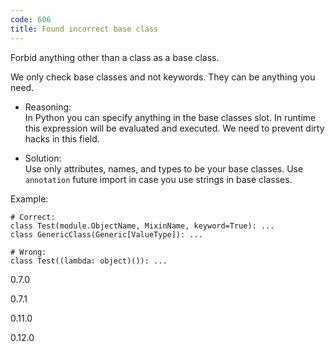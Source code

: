 ```yaml
---
code: 606
title: Found incorrect base class
---
```


Forbid anything other than a class as a base class.

We only check base classes and not keywords. They can be anything you
need.

  - Reasoning:  
    In Python you can specify anything in the base classes slot. In
    runtime this expression will be evaluated and executed. We need to
    prevent dirty hacks in this field.

  - Solution:  
    Use only attributes, names, and types to be your base classes. Use
    `annotation` future import in case you use strings in base classes.

Example:

    # Correct:
    class Test(module.ObjectName, MixinName, keyword=True): ...
    class GenericClass(Generic[ValueType]): ...
    
    # Wrong:
    class Test((lambda: object)()): ...

<div class="versionadded">

0.7.0

</div>

<div class="versionchanged">

0.7.1

</div>

<div class="versionchanged">

0.11.0

</div>

<div class="versionchanged">

0.12.0

</div>